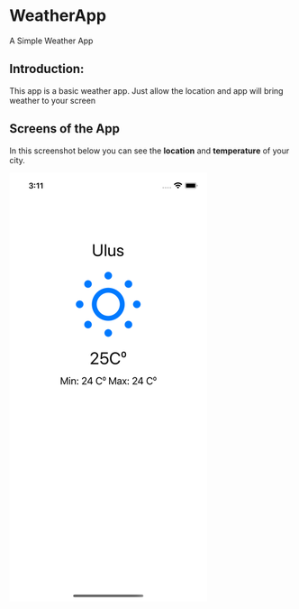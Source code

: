 # WeatherApp
A Simple Weather App

## Introduction:

This app is a basic weather app. Just allow the location and app will bring weather to your screen

## Screens of the App

  In this screenshot below you can see the **location** and **temperature** of your city. 
  
  
   ![Screen](ScreenShots/weatherScreen.png)

   
